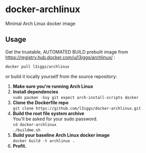 docker-archlinux
====================
Minimal Arch Linux docker image 

## Usage
Get the trustable, AUTOMATED BUILD prebuilt image from https://registry.hub.docker.com/u/l3iggs/archlinux/ :
```bash
docker pull l3iggs/archlinux
```  
or build it locally yourself from the source repository:  

1. **Make sure you're running Arch Linux**  
1. **Install dependencies**  
`sudo pacman -Suy git expect arch-install-scripts docker`  
1. **Clone the Dockerfile repo**  
`git clone https://github.com/l3iggs/docker-archlinux.git`  
1. **Build the root file system archive**  
You'll be asked for your sudo password.  
`cd docker-archlinux`  
`./buildme.sh`  
1. **Build your baseline Arch Linux docker image**  
`docker build -t archlinux .`  
1. **Profit.**

